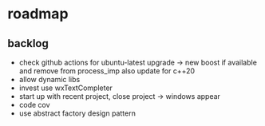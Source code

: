 # roadmap

## backlog
- check github actions for ubuntu-latest upgrade ->
    new boost if available and remove from process_imp
    also update for c++20
- allow dynamic libs
- invest use wxTextCompleter
- start up with recent project, close project
  -> windows appear
- code cov
- use abstract factory design pattern

